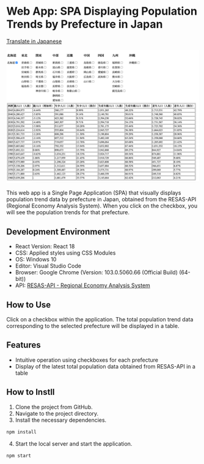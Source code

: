 # Web App: SPA Displaying Population Trends by Prefecture in Japan

[Translate in Japanese](./README.md)

![App Image](./tpoputransgraphforeachpref/images/appImage.png)

This web app is a Single Page Application (SPA) that visually displays population trend data by prefecture in Japan, obtained from the RESAS-API (Regional Economy Analysis System). When you click on the checkbox, you will see the population trends for that prefecture.

## Development Environment

- React Version: React 18
- CSS: Applied styles using CSS Modules
- OS: Windows 10
- Editor: Visual Studio Code
- Browser: Google Chrome (Version: 103.0.5060.66 (Official Build) (64-bit))
- API: [RESAS-API - Regional Economy Analysis System](https://opendata.resas-portal.go.jp/)

## How to Use

Click on a checkbox within the application. The total population trend data corresponding to the selected prefecture will be displayed in a table.

## Features

- Intuitive operation using checkboxes for each prefecture
- Display of the latest total population data obtained from RESAS-API in a table

## How to Instll

1. Clone the project from GitHub.
2. Navigate to the project directory.
3. Install the necessary dependencies.

```bash
npm install
```

4. Start the local server and start the application.

```bash
npm start
```
